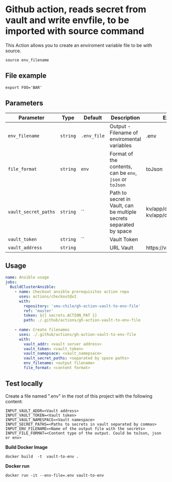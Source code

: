 # Github action, reads secret from vault and write envfile, to be imported with source command

This Action allows you to create an enviroment variable file to be with source.

`````
source env_filename
`````


## File example
`````
export FOO='BAR'
`````

## Parameters
| Parameter | Type | Default | Description | Example |
|-----------|------|---------|-------------|-------------|
| `env_filename` | `string` | `.env_file` | Output - Filename of enviromental variables | .env |
| `file_format` | `string` | `env` | Format of the contents, can be `env`, `json` or `toJson` | toJson |
| `vault_secret_paths` | `string` | `` |  Path to secret in Vault, can be multiple secrets separated by space | kv/app/develop/input kv/app/develop/output | 
| `vault_token` | `string` | `` | Vault Token | |
| `vault_address` | `string` | | URL Vault | https://vault:8200 |

## Usage
```yaml
name: Ansible usage
jobs:
  BuildClusterAnsible:
    - name: Checkout ansible prerequisites action repo
      uses: actions/checkout@v2
      with:
        repository: 'smu-chile/gh-action-vault-to-env-file'
        ref: 'master'
        token: ${{ secrets.ACTION_PAT }} 
        path: ./.github/actions/gh-action-vault-to-env-file
        
    - name: Create filenames
      uses: ./.github/actions/gh-action-vault-to-env-file
      with:
        vault_addr: <vault server address>
        vault_token: <vault_token>
        vault_namepsace: <vault_namepsace>
        vault_secret_paths: <separated by space paths>
        env_filename: <output filename> 
        file_format: <content format>
```


## Test locally

Create a file named ".env" in the root of this project with the following content:

`````
INPUT_VAULT_ADDR=<Vault address>
INPUT_VAULT_TOKEN=<Vault token>
INPUT_VAULT_NAMESPACE=<Vault namespace>
INPUT_SECRET_PATHS=<Paths to secrets in vault separated by commas>
INPUT_ENV_FILENAME=<Name of the output file with the secrets>
INPUT_FILE_FORMAT=<Content type of the output. Could be toJson, json or env>
`````

**Build Docker Image**

````
docker build  -t  vault-to-env .
````

**Docker run**

````
docker run -it --env-file=.env vault-to-env
````